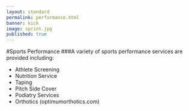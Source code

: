 ```yaml
---
layout: standard
permalink: performance.html
banner: kick
image: sprint.jpg
published: true
---
```


#Sports Performance
###A variety of sports performance services are provided including:

- Athlete Screening
- Nutrition Service 
- Taping
- Pitch Side Cover
- Podiatry Services
- Orthotics (optimumorthotics.com) 

